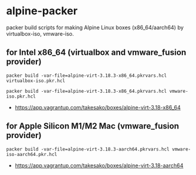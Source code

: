 # alpine-packer
packer build scripts for making Alpine Linux boxes (x86_64/aarch64) by virtualbox-iso, vmware-iso.

## for Intel x86_64 (virtualbox and vmware_fusion provider)

```packer build -var-file=alpine-virt-3.18.3-x86_64.pkrvars.hcl virtualbox-iso.pkr.hcl```

```packer build -var-file=alpine-virt-3.18.3-x86_64.pkrvars.hcl vmware-iso.pkr.hcl```

- https://app.vagrantup.com/takesako/boxes/alpine-virt-3.18-x86_64

## for Apple Silicon M1/M2 Mac (vmware_fusion provider)

```packer build -var-file=alpine-virt-3.18.3-aarch64.pkrvars.hcl vmware-iso-aarch64.pkr.hcl```

- https://app.vagrantup.com/takesako/boxes/alpine-virt-3.18-aarch64

